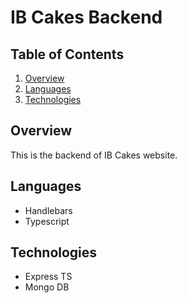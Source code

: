 # IB Cakes Backend

## Table of Contents
1. [Overview](#overview)
2. [Languages](#languages)
3. [Technologies](#technologies)

## Overview
This is the backend of IB Cakes website. 

## Languages
* Handlebars
* Typescript

## Technologies
* Express TS
* Mongo DB
